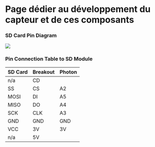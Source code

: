 # Page dédier au développement du capteur et de ces composants

### SD Card Pin Diagram

![](http://i.imgur.com/G78juSt.png)

### Pin Connection Table to SD Module

| SD Card | Breakout  | Photon  |
|---      |---        |---      |
| n/a     | CD        |         |
| SS      | CS        | A2      |
| MOSI    | DI        | A5      |
| MISO    | DO        | A4      |
| SCK     | CLK       | A3      |
| GND     | GND       | GND     |
| VCC     | 3V        | 3V      |
| n/a     | 5V        |         |